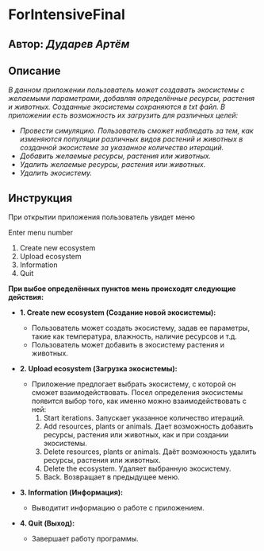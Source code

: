 # ForIntensiveFinal
## Автор: *Дударев Артём*
## Описание

*В данном приложении пользователь может создавать экосистемы с желаемыми параметрами,
добавляя определённые ресурсы, растения и животных. Созданные экосистемы сохраняются в txt файл.
В приложении есть возможность их загрузить для различных целей:*
* *Провести симуляцию. Пользователь сможет наблюдать за тем,
как изменяются популяции различных видов растений и животных в созданной экосистеме за указанное количество итераций.*
* *Добавить желаемые ресурсы, растения или животных.*
* *Удалить желаемые ресурсы, растения или животных.*
* *Удалить экосистему.*


## Инструкция
При открытии приложения пользователь увидет меню

Enter menu number
1. Create new ecosystem           
2. Upload ecosystem               
3. Information                    
4. Quit

**При выбое определённых пунктов мень происходят следующие действия:**
* **1. Create new ecosystem (Создание новой экосистемы):**
    * Пользователь может создать экосистему, задав ее параметры, такие как температура, влажность, наличие ресурсов и т.д.
    * Пользователь может добавить в экосистему растения и животных.
* **2. Upload ecosystem (Загрузка экосистемы):**
    * Приложение предлогает выбрать экосистему, с которой он сможет взаимодействовать.
    Посел определения экосистемы появится выбор того, как именно можно взаимодействовать с ней:
      1. Start iterations. Запускает указанное количество итераций.
      2. Add resources, plants or animals. Дает возможность добавить ресурсы, растения или животных, как и при создании экосистемы.
      3. Delete resources, plants or animals. Даёт возможность удалить ресурсы, растения или животных.
      4. Delete the ecosystem. Удаляет выбранную экосистему.
      5. Back. Возвращает в предыдущее меню.
      
* **3. Information (Информация):**
    * Выводитит информацию о работе с приложением.
* **4. Quit (Выход):**
  * Завершает работу программы.

